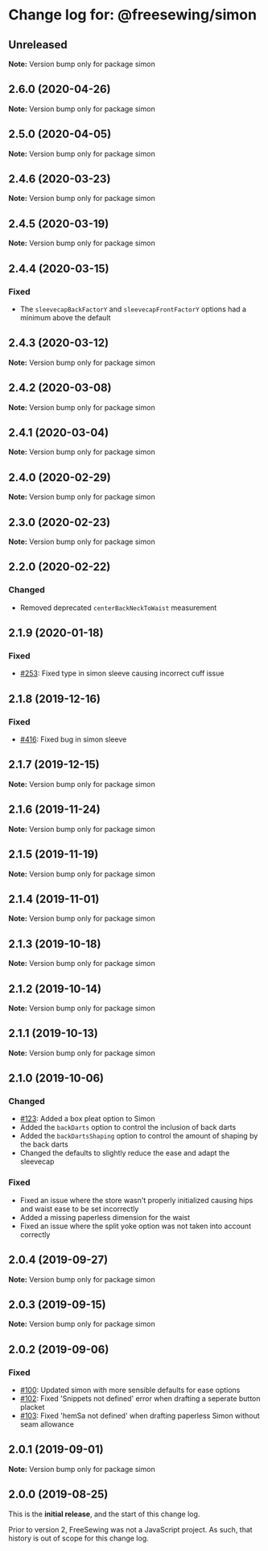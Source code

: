 # Change log for: @freesewing/simon

## Unreleased

**Note:** Version bump only for package simon

## 2.6.0 (2020-04-26)

**Note:** Version bump only for package simon

## 2.5.0 (2020-04-05)

**Note:** Version bump only for package simon

## 2.4.6 (2020-03-23)

**Note:** Version bump only for package simon

## 2.4.5 (2020-03-19)

**Note:** Version bump only for package simon

## 2.4.4 (2020-03-15)

### Fixed

- The `sleevecapBackFactorY` and `sleevecapFrontFactorY` options had a minimum above the default

## 2.4.3 (2020-03-12)

**Note:** Version bump only for package simon

## 2.4.2 (2020-03-08)

**Note:** Version bump only for package simon

## 2.4.1 (2020-03-04)

**Note:** Version bump only for package simon

## 2.4.0 (2020-02-29)

**Note:** Version bump only for package simon

## 2.3.0 (2020-02-23)

**Note:** Version bump only for package simon

## 2.2.0 (2020-02-22)

### Changed

- Removed deprecated `centerBackNeckToWaist` measurement

## 2.1.9 (2020-01-18)

### Fixed

- [#253](https://github.com/freesewing/freesewing/issues/253): Fixed type in simon sleeve causing incorrect cuff issue

## 2.1.8 (2019-12-16)

### Fixed

- [#416](https://github.com/freesewing/freesewing.org/issues/416): Fixed bug in simon sleeve

## 2.1.7 (2019-12-15)

**Note:** Version bump only for package simon

## 2.1.6 (2019-11-24)

**Note:** Version bump only for package simon

## 2.1.5 (2019-11-19)

**Note:** Version bump only for package simon

## 2.1.4 (2019-11-01)

**Note:** Version bump only for package simon

## 2.1.3 (2019-10-18)

**Note:** Version bump only for package simon

## 2.1.2 (2019-10-14)

**Note:** Version bump only for package simon

## 2.1.1 (2019-10-13)

**Note:** Version bump only for package simon

## 2.1.0 (2019-10-06)

### Changed

- [#123](https://github.com/freesewing/freesewing/issues/123): Added a box pleat option to Simon
- Added the `backDarts` option to control the inclusion of back darts
- Added the `backDartsShaping` option to control the amount of shaping by the back darts
- Changed the defaults to slightly reduce the ease and adapt the sleevecap

### Fixed

- Fixed an issue where the store wasn't properly initialized causing hips and waist ease to be set incorrectly
- Added a missing paperless dimension for the waist
- Fixed an issue where the split yoke option was not taken into account correctly

## 2.0.4 (2019-09-27)

**Note:** Version bump only for package simon

## 2.0.3 (2019-09-15)

**Note:** Version bump only for package simon

## 2.0.2 (2019-09-06)

### Fixed

- [#100](https://github.com/freesewing/freesewing.org/issues/100): Updated simon with more sensible defaults for ease options
- [#102](https://github.com/freesewing/freesewing.org/issues/102): Fixed 'Snippets not defined' error when drafting a seperate button placket
- [#103](https://github.com/freesewing/freesewing.org/issues/103): Fixed 'hemSa not defined' when drafting paperless Simon without seam allowance

## 2.0.1 (2019-09-01)

**Note:** Version bump only for package simon

## 2.0.0 (2019-08-25)

This is the **initial release**, and the start of this change log.

Prior to version 2, FreeSewing was not a JavaScript project.
As such, that history is out of scope for this change log.
